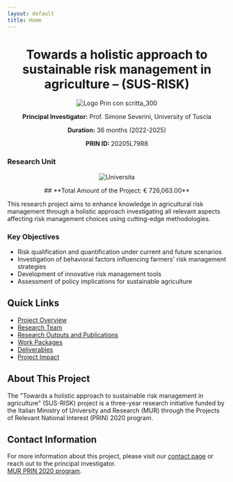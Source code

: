 ```yaml
---
layout: default
title: Home
---
```



<!-- ──────────────────────────────────────────────
     SUS-RISK: Centered hero block for GitHub READMEs
     Tested June 2025 on github.com
     ────────────────────────────────────────────── -->

<div align="center">

<!-- Main title -->
<h1>Towards a holistic approach to sustainable risk management in agriculture – (SUS-RISK)</h1>

<!-- Project logo -->
<p align="center">
  <img src="https://github.com/user-attachments/assets/62c034a3-3cd5-47b6-9479-75ea773e61ec"
       alt="Logo Prin con scritta_300">
</p>

<!-- Key project metadata -->
<p><strong>Principal Investigator:</strong> Prof. Simone Severini, University of Tuscia  

     
<strong>Duration:</strong> 36 months (2022-2025)   

<strong> PRIN ID: </strong>  20205L79R8 </p>


</div>




### Research Unit

<p align="center">
  <img src="https://github.com/user-attachments/assets/80a2d42a-c67a-42c3-87c6-e8aa561bb689" alt="Universita"/>
</p>

<div align="center">
## **Total Amount of the Project: € 726,063.00**
</div>

This research project aims to enhance knowledge in agricultural risk management through a holistic approach investigating all relevant aspects affecting risk management choices using cutting-edge methodologies.

### Key Objectives

- Risk qualification and quantification under current and future scenarios
- Investigation of behavioral factors influencing farmers' risk management strategies
- Development of innovative risk management tools
- Assessment of policy implications for sustainable agriculture

## Quick Links

- [Project Overview](about/Project_Overview.md)
- [Research Team](about/team.md)
- [Research Outputs and Publications](research/publications.md)
- [Work Packages](research/work-packages.md)
- [Deliverables](research/Deliverables_Reports_PB.md)
- [Project Impact](research/Projec_Impact.md)



## About This Project

The "Towards a holistic approach to sustainable risk management in agriculture" (SUS-RISK) project is a three-year research initiative funded by the Italian Ministry of University and Research (MUR) through the Projects of Relevant National Interest (PRIN) 2020 program.

## Contact Information

For more information about this project, please visit our [contact page](about/contact.md) or reach out to the principal investigator.\
[MUR PRIN 2020 program](https://prin.mur.gov.it/Iniziative/Detail?key=03Z2J0R14R1GqN6%2BEURBSg%3D%3D).

